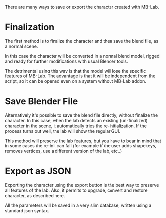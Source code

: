 There are many ways to save or export the character created with MB-Lab.

# Finalization

The first method is to finalize the character and then save the blend
file, as a normal scene.

In this case the character will be converted in a normal blend model,
rigged and ready for further modifications with usual Blender tools.

The detrimental using this way is that the model will lose the specific
features of MB-Lab. The advantage is that it will be independent from
the script, so it can be opened even on a system without MB-Lab addon.

# Save Blender File

Alternatively it's possible to save the blend file directly, without
finalize the character. In this case, when the lab detects an existing
(un-finalized) character in the scene, it automatically tries the
re-initialization. If the process turns out well, the lab will show the
regular GUI.

This method will preserve the lab features, but you have to bear in mind
that in some cases the re-init can fail (for example if the user adds
shapekeys, removes vertices, use a different version of the lab, etc..)

# Export as JSON

Exporting the character using the export button is the best way to
preserve all features of the lab. Also, it permits to upgrade, convert
and restore character, as described here.

All the parameters will be saved in a very slim database, written using
a standard json syntax.

